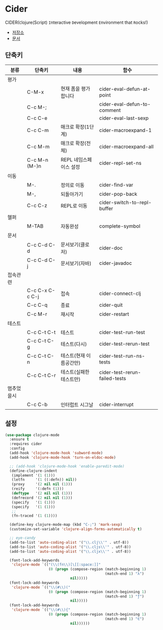 # Cider

CIDER(`C`lojure(Script) `I`nteractive `D`evelopment `E`nvironment that `R`ocks!)

- [저장소](https://github.com/clojure-emacs/cider)
- [문서](https://docs.cider.mx/cider/index.html)

## 단축키

| 분류       | 단축키          | 내용                    | 함수                          |
| ---------- | --------------- | ----------------------- | ----------------------------- |
| 평가       |                 |                         |                               |
|            | C-M-x           | 현재 폼을 평가합니다    | cider-eval-defun-at-point     |
|            | C-c M-;         |                         | cider-eval-defun-to-comment   |
|            | C-c C-e         |                         | cider-eval-last-sexp          |
|            | C-c C-m         | 매크로 확장(1단계)      | cider-macroexpand-1           |
|            | C-c M-m         | 매크로 확장(전체)       | cider-macroexpand-all         |
|            | C-c M-n (M-)n   | REPL 네임스페이스 설정  | cider-repl-set-ns             |
| 이동       |                 |                         |                               |
|            | M-.             | 정의로 이동             | cider-find-var                |
|            | M-,             | 되돌아가기              | cider-pop-back                |
|            | C-c C-z         | REPL로 이동             | cider-switch-to-repl-buffer   |
| 헬퍼       |                 |                         |                               |
|            | M-TAB           | 자동완성                | complete-symbol               |
| 문서       |                 |                         |                               |
|            | C-c C-d C-d     | 문서보기(클로저)        | cider-doc                     |
|            | C-c C-d C-j     | 문서보기(자바)          | cider-javadoc                 |
| 접속관련   |                 |                         |                               |
|            | C-c C-x C-c C-j | 접속                    | cider-connect-clj             |
|            | C-c C-q         | 종료                    | cider-quit                    |
|            | C-c M-r         | 재시작                  | cider-restart                 |
| 테스트     |                 |                         |                               |
|            | C-c C-t C-t     | 테스트                  | cider-test-run-test           |
|            | C-c C-t C-g     | 테스트(다시)            | cider-test-rerun-test         |
|            | C-c C-t C-n     | 테스트(현재 이름공간만) | cider-test-run-ns-tests       |
|            | C-c C-t C-r     | 테스트(실패한 테스트만) | cider-test-rerun-failed-tests |
| 멈추었을시 |                 |                         |                               |
|            | C-c C-b         | 인터럽트 시그날         | cider-interrupt               |

## 설정

``` lisp
(use-package clojure-mode
  :ensure t
  :requires cider
  :config
  (add-hook 'clojure-mode-hook 'subword-mode)
  (add-hook 'clojure-mode-hook 'turn-on-eldoc-mode)

  ;; (add-hook 'clojure-mode-hook 'enable-paredit-mode)
  (define-clojure-indent
   (implement '(1 (1)))
   (letfn     '(1 ((:defn)) nil))
   (proxy     '(2 nil nil (1)))
   (reify     '(:defn (1)))
   (deftype   '(2 nil nil (1)))
   (defrecord '(2 nil nil (1)))
   (specify   '(1 (1)))
   (specify   '(1 (1)))
   ;;
   (fn-traced '(1 (1))))

  (define-key clojure-mode-map (kbd "C-;") 'mark-sexp)
  (customize-set-variable 'clojure-align-forms-automatically t)

  ;; eye-candy
  (add-to-list 'auto-coding-alist '("\\.clj\\'" . utf-8))
  (add-to-list 'auto-coding-alist '("\\.cljs\\'" . utf-8))
  (add-to-list 'auto-coding-alist '("\\.cljx\\'" . utf-8))

  (font-lock-add-keywords
   'clojure-mode `(("(\\(fn\\)[\[[:space:]]"
                    (0 (progn (compose-region (match-beginning 1)
                                              (match-end 1) "λ")
                              nil)))))
  (font-lock-add-keywords
   'clojure-mode `(("\\(#\\)("
                    (0 (progn (compose-region (match-beginning 1)
                                              (match-end 1) "ƒ")
                              nil)))))
  (font-lock-add-keywords
   'clojure-mode `(("\\(#\\){"
                    (0 (progn (compose-region (match-beginning 1)
                                              (match-end 1) "∈")
                              nil))))))
```